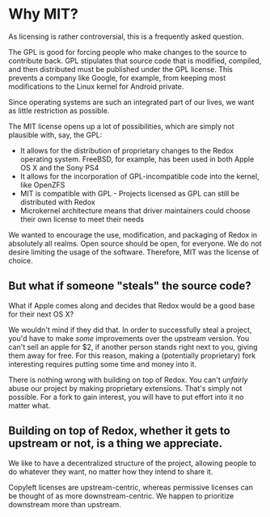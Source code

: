 Why MIT?
=======

As licensing is rather controversial, this is a frequently asked question.

The GPL is good for forcing people who make changes to the source to contribute back. GPL stipulates that source code that is modified, compiled, and then distributed must be published under the GPL license. This prevents a company like Google, for example, from keeping most modifications to the Linux kernel for Android private.

Since operating systems are such an integrated part of our lives, we want as little restriction as possible.

The MIT license opens up a lot of possibilities, which are simply not plausible with, say, the GPL:
- It allows for the distribution of proprietary changes to the Redox operating system. FreeBSD, for example, has been used in both Apple OS X and the Sony PS4
- It allows for the incorporation of GPL-incompatible code into the kernel, like OpenZFS
- MIT is compatible with GPL - Projects licensed as GPL can still be distributed with Redox
- Microkernel architecture means that driver maintainers could choose their own license to meet their needs

We wanted to encourage the use, modification, and packaging of Redox in absolutely all realms. Open source should be open, for everyone. We do not desire limiting the usage of the software. Therefore, MIT was the license of choice.

But what if someone "steals" the source code?
---------------------------------------------

What if Apple comes along and decides that Redox would be a good base for their next OS X?

We wouldn't mind if they did that. In order to successfully steal a project, you'd have to make _some_ improvements over the upstream version. You can't sell an apple for $2, if another person stands right next to you, giving them away for free. For this reason, making a (potentially proprietary) fork interesting requires putting some time and money into it.

There is nothing wrong with building on top of Redox. You can't _unfairly_ abuse our project by making proprietary extensions. That's simply not possible. For a fork to gain interest, you will have to put effort into it no matter what.

Building on top of Redox, whether it gets to upstream or not, is a thing we appreciate.
---------------------------------------------------------------------------------------

We like to have a decentralized structure of the project, allowing people to do whatever they want, no matter how they intend to share it.

Copyleft licenses are upstream-centric, whereas permissive licenses can be thought of as more downstream-centric. We happen to prioritize downstream more than upstream.
